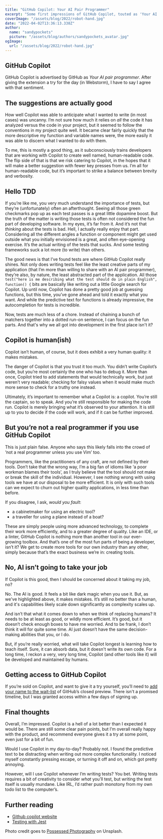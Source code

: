 ```yaml
---
title: "GitHub Copilot: Your AI Pair Programmer"
excerpt: "Some first impressions of GitHub Copilot, touted as 'Your AI pair programmer'. How well Copilot is able to anticipate what I want to write (in most cases) is uncanny."
coverImage: "/assets/blog/2022/robot-hand.jpg"
date: "2022-04-02T13:36:13.338Z"
author:
  name: "sandypockets"
  picture: "/assets/blog/authors/sandypockets_avatar.jpg"
ogImage:
  url: "/assets/blog/2022/robot-hand.jpg"
---
```


## GitHub Copilot
GitHub Copilot is advertised by GitHub as _Your AI pair programmer_. After giving the extension a try for the day (in Webstorm), I have to say I agree with that sentiment.

## The suggestions are actually good
How well Copilot was able to anticipate what I wanted to write (in most cases) was uncanny. I’m not sure how much it relies on _all_ the code it has analyzed versus the code in your project, but it seemed to follow the conventions in my project quite well. It became clear fairly quickly that the more descriptive my function and variable names were, the more easily it was able to discern what I wanted to do with them.

To me, this is mostly a good thing, as it subconsciously trains developers that are working with Copilot to create well named, human-readable code. The flip side of that is that we risk catering to Copilot, in the hopes that it will make a better suggestion with fewer key presses from us. I’m all for human-readable code, but it’s important to strike a balance between brevity and verbosity.

## Hello TDD
If you’re like me, you very much understand the importance of tests, but they’re (unfortunately) often an afterthought. Seeing all those green checkmarks pop up as each test passes is a great little dopamine boost. But the truth of the matter is writing those tests is often not considered the fun part of developing software. In my eyes, it’s far from it. And it’s not that _thinking_ about the tests is bad. Hell, I actually really enjoy that part. Considering all the different angles a function or component might get used outside what you initially envisioned is a great, and often eye-opening exercise. It’s the actual writing of the tests that sucks. And some testing frameworks suck a lot more (to write) than others.

The good news is that I’ve found tests are where GitHub Copilot really shines. Not only does writing tests feel like the least creative parts of my application (that I’m more than willing to share with an AI pair programmer), they’re also, by nature, the least abstracted part of the application. All those `test("here is me describing what the test should do in plain English", function() {` bits are basically like writing out a little Google search for Copilot. Up until now, Copilot has done a pretty good job at guessing functions, but this time, you’ve gone ahead and told it exactly what you want. And while the predictive text for functions is already impressive, the autocompletion for tests is incredible.

Now, tests are much less of a chore. Instead of chaining a bunch of matchers together into a dotted run-on sentence, I can focus on the fun parts. And that's why we all got into development in the first place isn't it?

## Copilot is human(ish)
Copilot isn’t human, of course, but it does exhibit a very human quality: it makes mistakes. 

The danger of Copilot is that you trust it too much. You didn’t write Copilot’s code, but you’re most certainly the one who has to debug it. More than once, Copilot tried to add statements that would technically work, but just weren’t very readable; checking for falsy values when it would make much more sense to check for a truthy one instead.

Ultimately, it’s important to remember what a Copilot is: a copilot. You’re still the captain, so to speak. And you’re still responsible for making the code run. Copilot is merely bringing what it’s observed to your attention. It is still up to you to decide if the code will work, and if it can be further improved.

## But you’re not a real programmer if you use GitHub Copilot
This is just plain false. Anyone who says this likely falls into the crowd of ‘not a real programmer unless you use Vim’ too. 

Programmers, like the practitioners of any craft, are not defined by their tools. Don’t take that the wrong way, I’m a big fan of idioms like ‘a poor workman blames their tools’, as I truly believe that the tool should not make or break the skill of the individual. However, I see nothing wrong with using tools we have at our disposal to be more efficient. It is only with such tools can we expect to churn out higher quality applications, in less time than before.

If you disagree, I ask, _would you fault_:
- a cabinetmaker for using an electric tool?
- a traveller for using a plane instead of a boat?

These are simply people using more advanced technology, to complete their work more efficiently, and to a greater degree of quality. Like an IDE, or a linter, GitHub Copilot is nothing more than another tool in our ever-growing toolbox. And that’s one of the most fun parts of being a developer, isn’t it? We get to create more tools for our own industry than any other, simply because that’s the exact business we’re in: creating tools.

## No, AI isn’t going to take your job
If Copilot is this good, then I should be concerned about it taking my job, no? 

No. The AI is good. It feels a bit like dark magic when you use it. But, as we've highlighted above, it makes mistakes. It’s still no better than a human, and it's capabilities likely scale down significantly as complexity scales up. 

And isn’t that what it comes down to when we think of replacing humans? It needs to be at least as good, or wildly more efficient. It’s good, but it doesn’t check enough boxes to have me worried. And to be frank, I don’t think it will for quite some time. AI just doesn’t have the same decision-making abilities that you, or I do.

But, if you’re really worried, what will take Copilot longest is learning how to teach itself. Sure, it can absorb data, but it doesn't write its own code. For a long time, I reckon a very, very long time, Copilot (and other tools like it) will be developed and maintained by humans. 

## Getting access to GitHub Copilot
If you’re sold on Copilot, and want to give it a try yourself, you’ll need to [add your name to the wait-list](https://github.com/features/copilot/signup) of GitHub’s closed preview. There isn't a promised timeline, but I was granted access within a few days of signing up. 

## Final thoughts
Overall, I’m impressed. Copilot is a hell of a lot better than I expected it would be. There are still some clear pain points, but I’m overall really happy with the product, and recommend everyone gives it a try at some point, even just for a bit of fun.

Would I use Copilot in my day-to-day? Probably not. I found the predictive text to be distracting when writing out more complex functionality. I noticed myself constantly pressing escape, or turning it off and on, which got pretty annoying. 

However, will I use Copilot whenever I’m writing tests? You bet. Writing tests requires a bit of creativity to consider _what_ you’ll test, but writing the test itself is usually mundane. Like IRL, I’d rather push monotony from my own todo list to the computer’s.

## Further reading
- [Github copilot website](https://copilot.github.com/)
- [Testing with Jest](https://jestjs.io/)

Photo credit goes to [Possessed Photography](https://unsplash.com/@possessedphotography?utm_source=unsplash&utm_medium=referral&utm_content=creditCopyText) on Unsplash.